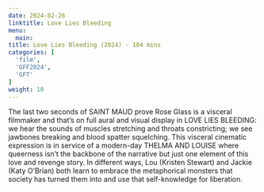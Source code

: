 ```yaml
---
date: 2024-02-26
linktitle: Love Lies Bleeding
menu:
  main:
title: Love Lies Bleeding (2024) - 104 mins
categories: [
  'film',
  'GFF2024',
  'GFT'
]
weight: 10
---
```


The last two seconds of SAINT MAUD prove Rose Glass is a visceral filmmaker and that’s on full aural and visual display in LOVE LIES BLEEDING: we hear the sounds of muscles stretching and throats constricting; we see jawbones breaking and blood spatter squelching. This visceral cinematic expression is in service of a modern-day THELMA AND LOUISE where queerness isn’t the backbone of the narrative but just one element of this love and revenge story. In different ways, Lou (Kristen Stewart) and Jackie (Katy O’Brian) both learn to embrace the metaphorical monsters that society has turned them into and use that self-knowledge for liberation. 